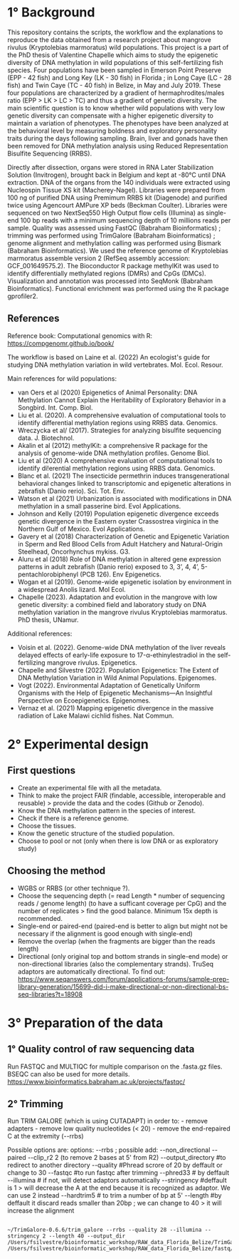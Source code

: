 # 1° Background

This repository contains the scripts, the workflow and the explanations to reproduce the data obtained from a research project about mangrove rivulus (Kryptolebias marmoratus) wild populations. This project is a part of the PhD thesis of Valentine Chapelle which aims to study the epigenetic diversity of DNA methylation in wild populations of this self-fertilizing fish species. Four populations have been sampled in Emerson Point Preserve (EPP - 42 fish) and Long Key (LK - 30 fish) in Florida ; in Long Caye (LC - 28 fish) and Twin Caye (TC - 40 fish) in Belize, in May and July 2019. These four populations are characterized by a gradient of hermaphrodites/males ratio (EPP > LK > LC > TC) and thus a gradient of genetic diversity. The main scientific question is to know whether wild populations with very low genetic diversity can compensate with a higher epigenetic diversity to maintain a variation of phenotypes. The phenotypes have been analyzed at the behavioral level by measuring boldness and exploratory personality traits during the days following sampling. Brain, liver and gonads have then been removed for DNA methylation analysis using Reduced Representation Bisulfite Sequencing (RRBS). 

Directly after dissection, organs were stored in RNA Later Stabilization Solution (Invitrogen), brought back in Belgium and kept at -80°C until DNA extraction. DNA of the organs from the 140 individuals were extracted using Nucleospin Tissue XS kit (Macherey-Nagel). Libraries were prepared from 100 ng of purified DNA using Premimum RRBS kit (Diagenode) and purified twice using Agencourt AMPure XP beds (Beckman Coulter). Libraries were sequenced on two NextSeq550 High Output flow cells (Illumina) as single-end 100 bp reads with a minimum sequencing depth of 10 millions reads per sample. Quality was assessed using FastQC (Babraham Bioinformatics) ; trimming was performed using TrimGalore (Babraham Bioinformatics) ; genome alignment and methylation calling was performed using Bismark (Babraham Bioinformatics). We used the reference genome of Kryptolebias marmoratus assemble version 2 (RefSeq assembly accession: GCF_001649575.2). The Bioconductor R package methylKit was used to identify differentially methylated regions (DMRs) and CpGs (DMCs). Visualization and annotation was processed into SeqMonk (Babraham Bioinformatics). Functional enrichment was performed using the R package gprofiler2. 

## References

Reference book: Computational genomics with R: https://compgenomr.github.io/book/

The workflow is based on Laine et al. (2022) An ecologist's guide for studying DNA methylation variation in wild vertebrates. Mol. Ecol. Resour.

Main references for wild populations:
- van Oers et al (2020) Epigenetics of Animal Personality: DNA Methylation Cannot Explain the Heritability of Exploratory Behavior in a Songbird. Int. Comp. Biol.
- Liu et al. (2020). A comprehensive evaluation of computational tools to identify differential methylation regions using RRBS data. Genomics.
- Wreczycka et al/ (2017). Strategies for analyzing bisulfite sequencing data. J. Biotechnol.
- Akalin et al (2012) methylKit: a comprehensive R package for the analysis of genome-wide DNA methylation profiles. Genome Biol.
- Liu et al (2020) A comprehensive evaluation of computational tools to identify di!erential methylation regions using RRBS data. Genomics.
- Blanc et al. (2021) The insecticide permethrin induces transgenerational behavioral changes linked to transcriptomic and epigenetic alterations in zebrafish (Danio rerio). Sci. Tot. Env.
- Watson et al (2021) Urbanization is associated with modifications in DNA methylation in a small passerine bird. Evol Applications.
- Johnson and Kelly (2019) Population epigenetic divergence exceeds genetic divergence in the Eastern oyster Crassostrea virginica in the Northern Gulf of Mexico. Evol Applications.
- Gavery et al (2018) Characterization of Genetic and Epigenetic Variation in Sperm and Red Blood Cells from Adult Hatchery and Natural-Origin Steelhead, Oncorhynchus mykiss. G3.
- Aluru et al (2018) Role of DNA methylation in altered gene expression patterns in adult zebrafish (Danio rerio) exposed to 3, 3’, 4, 4’, 5-pentachlorobiphenyl (PCB 126). Env Epigenetics.
- Wogan et al (2019). Genome-wide epigenetic isolation by environment in a widespread Anolis lizard. Mol Ecol.
- Chapelle (2023). Adaptation and evolution in the mangrove with low genetic diversity: a combined field and laboratory study on DNA methylation variation in the mangrove rivulus Kryptolebias marmoratus. PhD thesis, UNamur.

Additional references:
- Voisin et al. (2022). Genome-wide DNA methylation of the liver reveals delayed effects of early-life exposure to 17-α-ethinylestradiol in the self-fertilizing mangrove rivulus. Epigenetics.
- Chapelle and Silvestre (2022). Population Epigenetics: The Extent of DNA Methylation Variation in Wild Animal Populations. Epigenomes.
- Vogt (2022). Environmental Adaptation of Genetically Uniform Organisms with the Help of Epigenetic Mechanisms—An Insightful Perspective on Ecoepigenetics. Epigenomes.
- Vernaz et al. (2021)	Mapping epigenetic divergence in the massive radiation of Lake Malawi cichlid fishes. Nat Commun. 


# 2° Experimental design

## First questions

- Create an experimental file with all the metadata.
- Think to make the project FAIR (findable, accessible, interoperable and reusable) > provide the data and the codes (Github or Zenodo).
- Know the DNA methylation pattern in the species of interest.
- Check if there is a reference genome.
- Choose the tissues.
- Know the genetic structure of the studied population.
- Choose to pool or not (only when there is low DNA or as exploratory study)

## Choosing the method

- WGBS or RRBS (or other technique ?).
- Choose the sequencing depth (= read Length * number of sequencing reads / genome length) (to have a sufficant coverage per CpG) and the number of replicates > find the good balance. Minimum 15x depth is recommended.
- Single-end or paired-end (paired-end is better to align but might not be necessary if the alignment is good enough with single-end)
- Remove the overlap (when the fragments are bigger than the reads length)
- Directional (only original top and bottom strands in single-end mode) or non-directional libraries (also the complementary strands). TruSeq adaptors are automatically directional. To find out:  https://www.seqanswers.com/forum/applications-forums/sample-prep-library-generation/15699-did-i-make-directional-or-non-directional-bs-seq-libraries?t=18908  

# 3° Preparation of the data

## 1° Quality control of raw sequencing data

Run FASTQC and MULTIQC for multiple comparison on the .fasta.gz files. BSEQC can also be used for more details.
https://www.bioinformatics.babraham.ac.uk/projects/fastqc/


## 2° Trimming

Run TRIM GALORE (which is using CUTADAPT) in order to:
	- remove adapters
	- remove low quality nucleotides (< 20)
	- remove the end-repaired C at the extremity (--rrbs)

Possible options are: 
options:  --rrbs ; 
possible add: 
--non_directional
--paired
--clip_r2 2 (to remove 2 bases at 5' from R2)
--output_directory #to redirect to another directory
--quality <INT> #Phread scrore of 20 by deffault or change to 30
--fastqc #to run fastqc after trimming
--phred33 # by deffault
--illumina # if not, will detect adaptors automatically
--stringency <INT> #deffault is 1 > will decrease the A at the end because it is recognized as adaptor. We can use 2 instead
--hardtrim5 <int> # to trim a number of bp at 5'
--length <INT> #by deffault it discard reads smaller than 20bp ; we can change to 40 > it will increase the alignment

```{r}

~/TrimGalore-0.6.6/trim_galore --rrbs --quality 28 --illumina --stringency 2 --length 40 --output_dir /Users/fsilvestre/bioinformatic_workshop/RAW_data_Florida_Belize/TrimGalore_output /Users/fsilvestre/bioinformatic_workshop/RAW_data_Florida_Belize/fastq/*.gz

```
